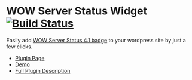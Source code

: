 WOW Server Status Widget [![Build Status](https://travis-ci.org/ycfreeman/wow-server-status-widget.svg?branch=master)](https://travis-ci.org/ycfreeman/wow-server-status-widget)
===

Easily add [WOW Server Status 4.1 badge](http://53x11.com/blog/2005/04/21/WoW-Server-Status-41.10) to your wordpress site by just a few clicks.

* [Plugin Page](https://wordpress.org/plugins/wow-server-status-widget/)
* [Demo](http://wssdemo.ycfreeman.com/)
* [Full Plugin Description](http://www.ycfreeman.com/2010/06/wow-server-status-wordpress-widget-10.html)